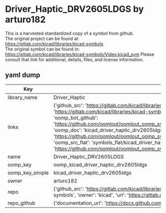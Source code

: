 # Driver_Haptic_DRV2605LDGS by arturo182  
This is a harvested standardized copy of a symbol from github.  
The original project can be found at:  
https://gitlab.com/kicad/libraries/kicad-symbols  
The original symbol can be found in:
https://gitlab.com/kicad/libraries/kicad-symbols/Video.kicad_sym
Please consult that link for additional, details, files, and license information.  
## yaml dump  
| Key | Value |  
| --- | --- |  
| library_name | Driver_Haptic |  
| links | {'github_src': 'https://gitlab.com/kicad/libraries/kicad-symbols/Video.kicad_sym', 'github_src_repo': 'https://gitlab.com/kicad/libraries/kicad-symbols', 'oomp_bot': 'kicad_driver_haptic_drv2605ldgs/working', 'oomp_bot_github': 'https://github.com/oomlout/oomlout_oomp_symbol_bot/tree/main/kicad_driver_haptic_drv2605ldgs/working', 'oomp_doc': 'kicad_driver_haptic_drv2605ldgs/working', 'oomp_doc_github': 'https://github.com/oomlout/oomlout_oomp_symbol_doc/tree/main/kicad_driver_haptic_drv2605ldgs/working', 'oomp_src_flat': 'symbols_flat/kicad_driver_haptic_drv2605ldgs/working', 'oomp_src_flat_github': 'https://github.com/oomlout/oomlout_oomp_symbol_src/tree/main/kicad_driver_haptic_drv2605ldgs/working'} |  
| name | Driver_Haptic_DRV2605LDGS |  
| oomp_key | oomp_kicad_driver_haptic_drv2605ldgs |  
| oomp_key_simple | kicad_driver_haptic_drv2605ldgs |  
| owner | arturo182 |  
| repo | {'github_src': 'https://gitlab.com/kicad/libraries/kicad-symbols/Video.kicad_sym', 'name': 'libraries/kicad-symbols', 'owner': 'kicad', 'url': 'https://gitlab.com/kicad/libraries/kicad-symbols'} |  
| repo_github | {'documentation_url': 'https://docs.github.com/rest/repos/repos#get-a-repository', 'message': 'Not Found'} |  


